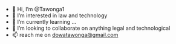 - 👋 Hi, I’m @Tawonga1
- 👀 I’m interested in law and technology 
- 🌱 I’m currently learning ...
- 💞️ I’m looking to collaborate on anything legal and technological 
- 📫 reach me on dowatawonga@gmail.com 

<!---
Tawonga1/Tawonga1 is a ✨ special ✨ repository because its `README.md` (this file) appears on your GitHub profile.
You can click the Preview link to take a look at your changes.
--->
